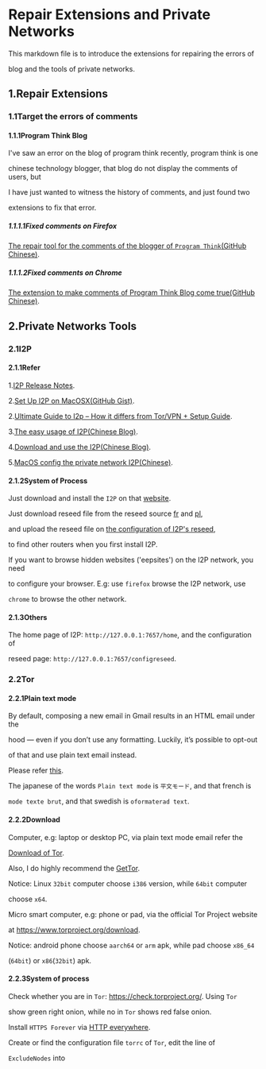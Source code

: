 # Repair Extensions and Private Networks

This markdown file is to introduce the extensions for repairing the errors of

blog and the tools of private networks.

## 1.Repair Extensions

### 1.1Target the errors of comments

#### 1.1.1Program Think Blog

I've saw an error on the blog of program think recently, program think is one

chinese technology blogger, that blog do not display the comments of users, but

I have just wanted to witness the history of comments, and just found two

extensions to fix that error.

##### 1.1.1.1Fixed comments on Firefox

[The repair tool for the comments of the blogger of `Program Think`(GitHub Chinese)](https://github.com/learnthink/blog_repair).

##### 1.1.1.2Fixed comments on Chrome

[The extension to make comments of Program Think Blog come true(GitHub Chinese)](https://github.com/chonglang-TV/program-think-chrome-repair).

## 2.Private Networks Tools

### 2.1I2P

#### 2.1.1Refer

1.[I2P Release Notes](https://geti2p.net/en/download).

2.[Set Up I2P on MacOSX(GitHub Gist)](https://gist.github.com/Staxxthedan/1937277441b135f5de4f50903d065c3d).

2.[Ultimate Guide to I2p – How it differs from Tor/VPN + Setup Guide](https://www.wizcase.com/blog/understanding-the-invisible-internet-project/#6).

3.[The easy usage of I2P(Chinese Blog)](https://program-think.blogspot.com/2012/06/gfw-i2p.html#comments).

4.[Download and use the I2P(Chinese Blog)](https://deepweb007.wordpress.com/2018/04/28/i2p%E7%BD%91%E7%BB%9C-%E5%A4%A7%E8%92%9C%E8%B7%AF%E7%94%B1%E4%B8%8B%E8%BD%BD%E5%8F%8A%E4%BD%BF%E7%94%A8%E4%BB%8B%E7%BB%8D/).

5.[MacOS config the private network I2P(Chinese)](http://codelife.me/blog/2012/10/07/config-i2p-router-in-macos-x/).

#### 2.1.2System of Process

Just download and install the `I2P` on that [website](https://geti2p.net).

Just download reseed file from the reseed source [fr](https://reseed-fr.i2pd.xyz/) and [pl](https://reseed-pl.i2pd.xyz/),

and upload the reseed file on [the configuration of I2P's reseed](http://127.0.0.1:7657/configreseed),

to find other routers when you first install I2P.

If you want to browse hidden websites ('eepsites') on the I2P network, you need

to configure your browser. E.g: use `firefox` browse the I2P network, use

`chrome` to browse the other network.

#### 2.1.3Others

The home page of I2P: `http://127.0.0.1:7657/home`, and the configuration of

reseed page: `http://127.0.0.1:7657/configreseed`.

### 2.2Tor

#### 2.2.1Plain text mode

By default, composing a new email in Gmail results in an HTML email under the

hood — even if you don’t use any formatting. Luckily, it’s possible to opt-out

of that and use plain text email instead.

Please refer [this](https://mathiasbynens.be/notes/gmail-plain-text).

The japanese of the words `Plain text mode` is `平文モード`, and that french is

`mode texte brut`, and that swedish is `oformaterad text`.

#### 2.2.2Download

Computer, e.g: laptop or desktop PC, via plain text mode email refer the

[Download of Tor](https://tb-manual.torproject.org/downloading/).

Also, I do highly recommend the [GetTor](https://gettor.torproject.org/).

Notice: Linux `32bit` computer choose `i386` version, while `64bit` computer

choose `x64`.

Micro smart computer, e.g: phone or pad, via the official Tor Project website

at <https://www.torproject.org/download>.

Notice: android phone choose `aarch64` or `arm` apk, while pad choose `x86_64`

(`64bit`) or `x86`(`32bit`) apk.

#### 2.2.3System of process

Check whether you are in `Tor`: <https://check.torproject.org/>. Using `Tor`

show green right onion, while no in `Tor` shows red false onion.

Install `HTTPS Forever` via [HTTP everywhere](https://www.eff.org/https-everywhere).

Create or find the configuration file `torrc` of `Tor`, edit the line of

`ExcludeNodes` into
